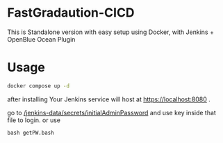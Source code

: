 # FastGradaution-CICD
This is Standalone version with easy setup using Docker, with Jenkins + OpenBlue Ocean Plugin

# Usage
```bash
docker compose up -d
```

after installing Your Jenkins service will host at [https://localhost:8080](http://localhost:8080/) .

go to [/jenkins-data/secrets/initialAdminPassword](/jenkins-data/secrets/initialAdminPassword) and use key inside that file to login.
or use 
```
bash getPW.bash
```
